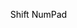 <span class="hotkeybg" style="padding-left: 3px; color:black;" title="Shift + Number Pad {{{1}}}"><span class="hotkey">Shift</span>
NumPad <span class="hotkey"></span></span>